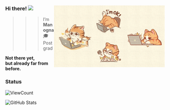 ### Hi there! <img src="https://media.giphy.com/media/mGcNjsfWAjY5AEZNw6/giphy.gif" width="50"> <img align='right' src="assets/github.png" width="350" alt="quiet progress"/>

>>> I’m **Manogna**  
>>> 🎓 Postgrad

**Not there yet,**  
**but already far from before.**

### Status

![ViewCount](https://views.whatilearened.today/views/github/aquafish25/views.svg)

<picture>
  <source 
    media="(prefers-color-scheme: dark)" 
    srcset="https://github-readme-stats.vercel.app/api?username=aquafish25&show_icons=true&count_private=true&bg_color=00000000&text_color=ffffff&title_color=ffffff&icon_color=ffffff">
  
  <source 
    media="(prefers-color-scheme: light)" 
    srcset="https://github-readme-stats.vercel.app/api?username=aquafish25&show_icons=true&count_private=true&bg_color=00000000&text_color=000000&title_color=000000&icon_color=000000">

  <img 
    alt="GitHub Stats" 
    src="https://github-readme-stats.vercel.app/api?username=aquafish25&show_icons=true&count_private=true&bg_color=00000000&text_color=000000&title_color=000000&icon_color=000000">
</picture>
